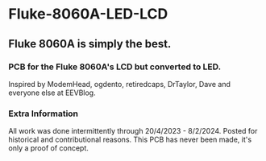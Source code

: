 # Fluke-8060A-LED-LCD
## Fluke 8060A is simply the best.

### PCB for the Fluke 8060A's LCD but converted to LED.
Inspired by ModemHead, ogdento, retiredcaps, DrTaylor, Dave and everyone else at EEVBlog.

### Extra Information
All work was done intermittently through 20/4/2023 - 8/2/2024. Posted for historical and contributional reasons. This PCB has never been made, it's only a proof of concept.
